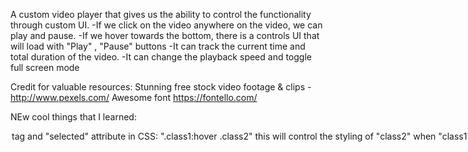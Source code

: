 A custom video player that gives us the ability to control the functionality through custom UI.
-If we click on the video anywhere on the video, we can play and pause.
-If we hover towards the bottom, there is a controls UI that will load with "Play" , "Pause" buttons
-It can track the current time and total duration of the video.
-It can change the playback speed and toggle full screen mode

Credit for valuable resources:
Stunning free stock video footage & clips  -  
http://www.pexels.com/
Awesome font
https://fontello.com/



NEw cool things that I learned:
<option>tag and "selected" attribute

in CSS: 
".class1:hover .class2" this will control the styling of "class2" when "class1" is hovered --> cool!
use opacity to control the show/off feature


navigtor.userAgent : NOT a reliable way for browser detection
==> SHOULD : Check the browser specific feature (document on MDN for more detail)
